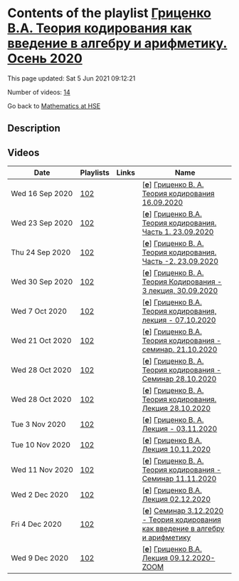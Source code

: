# Contents of the playlist [Гриценко В.А. Теория кодирования как введение в алгебру и арифметику. Осень 2020](https://www.youtube.com/playlist?list=PLq3E5oubNNoAFXJrHntywB-kpzK6c_jhV)

This page updated: Sat 5 Jun 2021 09:12:21

Number of videos: [14](#videos)

Go back to [Mathematics at HSE](../README.md)

## Description



## Videos

|Date|Playlists|Links|Name|
|---|---|---|---|
| Wed&nbsp;16&nbsp;Sep&nbsp;2020 | [102](./playlists/102 "Гриценко В.А. Теория кодирования как введение в алгебру и арифметику. Осень 2020") |  | [[**e**](https://studio.youtube.com/video/NtL_v6tm_uc/edit "Edit")] [Гриценко В. А.  Теория кодирования 16.09.2020](https://www.youtube.com/watch?v=NtL_v6tm_uc&list=PLq3E5oubNNoAFXJrHntywB-kpzK6c_jhV "\"Теория кодирования как введение в алгебру и арифметику\" Дисциплина общефакультетского пула Факультет математики НИУ ВШЭ 1, 2 модуль Гриценко Валерий Алексеевич") |
| Wed&nbsp;23&nbsp;Sep&nbsp;2020 | [102](./playlists/102 "Гриценко В.А. Теория кодирования как введение в алгебру и арифметику. Осень 2020") |  | [[**e**](https://studio.youtube.com/video/DDVCMDiZN_w/edit "Edit")] [Гриценко В.А.  Теория кодирования. Часть 1. 23.09.2020](https://www.youtube.com/watch?v=DDVCMDiZN_w&list=PLq3E5oubNNoAFXJrHntywB-kpzK6c_jhV "Теория кодирования как введение в алгебру и арифметику Дисциплина общефакультетского пула Факультет математики Гриценко Валерий Алексеевич") |
| Thu&nbsp;24&nbsp;Sep&nbsp;2020 | [102](./playlists/102 "Гриценко В.А. Теория кодирования как введение в алгебру и арифметику. Осень 2020") |  | [[**e**](https://studio.youtube.com/video/OA3MQeJm1gU/edit "Edit")] [Гриценко В. А. Теория кодирования. Часть -2. 23.09.2020](https://www.youtube.com/watch?v=OA3MQeJm1gU&list=PLq3E5oubNNoAFXJrHntywB-kpzK6c_jhV "Теория кодирования как введение в алгебру и арифметику Дисциплина общефакультетского пула Факультет математики 1, 2 модуль Гриценко Валерий Алексеевич") |
| Wed&nbsp;30&nbsp;Sep&nbsp;2020 | [102](./playlists/102 "Гриценко В.А. Теория кодирования как введение в алгебру и арифметику. Осень 2020") |  | [[**e**](https://studio.youtube.com/video/qhxnmj_4ums/edit "Edit")] [Гриценко В. А. Теория Кодирования - 3  лекция, 30.09.2020](https://www.youtube.com/watch?v=qhxnmj_4ums&list=PLq3E5oubNNoAFXJrHntywB-kpzK6c_jhV "Теория кодирования как введение в алгебру и арифметику Дисциплина общефакультетского пула Факультет математики Гриценко Валерий Алексеевич") |
| Wed&nbsp;7&nbsp;Oct&nbsp;2020 | [102](./playlists/102 "Гриценко В.А. Теория кодирования как введение в алгебру и арифметику. Осень 2020") |  | [[**e**](https://studio.youtube.com/video/LPVLVUNdDng/edit "Edit")] [Гриценко В.А.  Теория кодирования, лекция - 07.10.2020](https://www.youtube.com/watch?v=LPVLVUNdDng&list=PLq3E5oubNNoAFXJrHntywB-kpzK6c_jhV "Теория кодирования как введение в алгебру и арифметику Дисциплина общефакультетского пула Факультет математики НИУ ВШЭ Гриценко Валерий Алексеевич") |
| Wed&nbsp;21&nbsp;Oct&nbsp;2020 | [102](./playlists/102 "Гриценко В.А. Теория кодирования как введение в алгебру и арифметику. Осень 2020") |  | [[**e**](https://studio.youtube.com/video/V3ywjnThhwc/edit "Edit")] [Гриценко В.А.  Теория кодирования - семинар. 21.10.2020](https://www.youtube.com/watch?v=V3ywjnThhwc&list=PLq3E5oubNNoAFXJrHntywB-kpzK6c_jhV "2020 год Теория кодирования как введение в алгебру и арифметику Дисциплина общефакультетского пула Факультет математики 1 модуль Гриценко Валерий Алексеевич") |
| Wed&nbsp;28&nbsp;Oct&nbsp;2020 | [102](./playlists/102 "Гриценко В.А. Теория кодирования как введение в алгебру и арифметику. Осень 2020") |  | [[**e**](https://studio.youtube.com/video/hmzWRrLSPck/edit "Edit")] [Гриценко В. А. Теория кодирования - Семинар 28.10.2020](https://www.youtube.com/watch?v=hmzWRrLSPck&list=PLq3E5oubNNoAFXJrHntywB-kpzK6c_jhV "Теория кодирования как введение в алгебру и арифметику Дисциплина общефакультетского пула Факультет математики 1, 2 модуль Преподаватель: Гриценко Валерий Алексеевич") |
| Wed&nbsp;28&nbsp;Oct&nbsp;2020 | [102](./playlists/102 "Гриценко В.А. Теория кодирования как введение в алгебру и арифметику. Осень 2020") |  | [[**e**](https://studio.youtube.com/video/xX4yvgpMjJE/edit "Edit")] [Гриценко В. А.  Теория кодирования. Лекция 28.10.2020](https://www.youtube.com/watch?v=xX4yvgpMjJE&list=PLq3E5oubNNoAFXJrHntywB-kpzK6c_jhV "Теория кодирования как введение в алгебру и арифметику Дисциплина общефакультетского пула Факультет математики 2 модуль Преподаватель Гриценко Валерий Алексеевич") |
| Tue&nbsp;3&nbsp;Nov&nbsp;2020 | [102](./playlists/102 "Гриценко В.А. Теория кодирования как введение в алгебру и арифметику. Осень 2020") |  | [[**e**](https://studio.youtube.com/video/xRJ8nymjaow/edit "Edit")] [Гриценко В. А.  Лекция - 03.11.2020](https://www.youtube.com/watch?v=xRJ8nymjaow&list=PLq3E5oubNNoAFXJrHntywB-kpzK6c_jhV "Теория Кодирования как введение в Алгебру и Арифметику профессор Гриценко Валерий Алексеевич 2 модуль 2020 года") |
| Tue&nbsp;10&nbsp;Nov&nbsp;2020 | [102](./playlists/102 "Гриценко В.А. Теория кодирования как введение в алгебру и арифметику. Осень 2020") |  | [[**e**](https://studio.youtube.com/video/3KEjzPfyrNc/edit "Edit")] [Гриценко В.А.  Лекция 10.11.2020](https://www.youtube.com/watch?v=3KEjzPfyrNc&list=PLq3E5oubNNoAFXJrHntywB-kpzK6c_jhV "2020 г. Теория кодирования как введение в алгебру и арифметику Дисциплина общефакультетского пула Факультет математики 2 модуль Преподаватель: Гриценко Валерий Алексеевич") |
| Wed&nbsp;11&nbsp;Nov&nbsp;2020 | [102](./playlists/102 "Гриценко В.А. Теория кодирования как введение в алгебру и арифметику. Осень 2020") |  | [[**e**](https://studio.youtube.com/video/P4ii1wb-HcQ/edit "Edit")] [Гриценко В. А.  Теория кодирования - Семинар 11.11.2020](https://www.youtube.com/watch?v=P4ii1wb-HcQ&list=PLq3E5oubNNoAFXJrHntywB-kpzK6c_jhV "2020 Дисциплина общефакультетского пула Факультет математики 2 модуль  Гриценко Валерий Алексеевич") |
| Wed&nbsp;2&nbsp;Dec&nbsp;2020 | [102](./playlists/102 "Гриценко В.А. Теория кодирования как введение в алгебру и арифметику. Осень 2020") |  | [[**e**](https://studio.youtube.com/video/bbQcPyslwmE/edit "Edit")] [Гриценко В.А.  Лекция 02.12.2020](https://www.youtube.com/watch?v=bbQcPyslwmE&list=PLq3E5oubNNoAFXJrHntywB-kpzK6c_jhV "Теория кодирования как введение в алгебру и арифметику Дисциплина общефакультетского пула Факультет математики 2 модуль Преподаватель: Гриценко Валерий Алексеевич") |
| Fri&nbsp;4&nbsp;Dec&nbsp;2020 | [102](./playlists/102 "Гриценко В.А. Теория кодирования как введение в алгебру и арифметику. Осень 2020") |  | [[**e**](https://studio.youtube.com/video/DwF_buq9SzA/edit "Edit")] [Семинар 3.12.2020  - Теория кодирования как введение в алгебру и арифметику](https://www.youtube.com/watch?v=DwF_buq9SzA&list=PLq3E5oubNNoAFXJrHntywB-kpzK6c_jhV "Теория кодирования как введение в алгебру и арифметику Факультет математики 2 модуль Преподаватель Гриценко Валерий Алексеевич") |
| Wed&nbsp;9&nbsp;Dec&nbsp;2020 | [102](./playlists/102 "Гриценко В.А. Теория кодирования как введение в алгебру и арифметику. Осень 2020") |  | [[**e**](https://studio.youtube.com/video/cVPIzBro8oU/edit "Edit")] [Гриценко В.А. Лекция 09.12.2020- ZOOM](https://www.youtube.com/watch?v=cVPIzBro8oU&list=PLq3E5oubNNoAFXJrHntywB-kpzK6c_jhV "Теория кодирования гриценко В.А.") |
